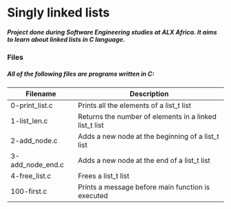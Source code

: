 # Singly linked lists
##### Project done during Software Engineering studies at ALX Africa. It aims to learn about linked lists in C language.

### Files
##### All of the following files are programs written in C:

|Filename|	Description|
|---|---|
|0-print_list.c|	Prints all the elements of a list_t list|
|1-list_len.c	|Returns the number of elements in a linked list_t list|
|2-add_node.c	|Adds a new node at the beginning of a list_t list|
|3-add_node_end.c|	Adds a new node at the end of a list_t list|
|4-free_list.c	|Frees a list_t list|
|100-first.c	|Prints a message before main function is executed|
